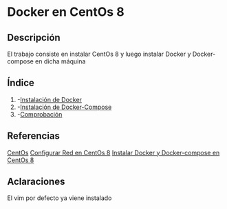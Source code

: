# Docker en CentOs 8

## Descripción 
El trabajo consiste en instalar CentOs 8 y luego instalar Docker y Docker-compose en dicha máquina

## Índice
1. -[Instalación de Docker](https://github.com/jesusromero92/CentOs-docker/blob/main/Indice/docker.md)
2. -[Instalación de Docker-Compose](https://github.com/jesusromero92/CentOs-docker/blob/main/Indice/docker-compose.md)
3. -[Comprobación](https://github.com/jesusromero92/CentOs-docker/blob/main/Indice/comprobacion.md)

## Referencias

[CentOs](https://www.centos.org/)
[Configurar Red en CentOs 8](https://rm-rf.es/configurar-red-en-centos-8-y-rhel-8/)
[Instalar Docker y Docker-compose en CentOs 8](https://www.howtoforge.com/install-and-use-docker-compose-on-centos-8/)

## Aclaraciones
El vim por defecto ya viene instalado
